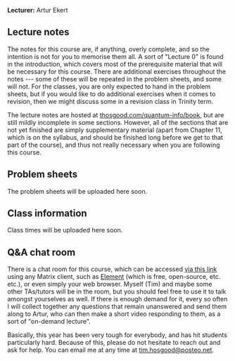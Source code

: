 **Lecturer:** Artur Ekert


## Lecture notes

The notes for this course are, if anything, overly complete, and so the intention is not for you to memorise them all.
A sort of "Lecture 0" is found in the introduction, which covers most of the prerequisite material that will be necessary for this course.
There are additional exercises throughout the notes --- some of these will be repeated in the problem sheets, and some will not.
For the classes, you are only expected to hand in the problem sheets, but if you would like to do additional exercises when it comes to revision, then we might discuss some in a revision class in Trinity term.

The lecture notes are hosted at [thosgood.com/quantum-info/book](https://thosgood.com/quantum-info/book/), but are still mildly incomplete in some sections.
However, all of the sections that are not yet finished are simply supplementary material (apart from Chapter 11, which is on the syllabus, and should be finished long before we get to that part of the course), and thus not really necessary when you are following this course.


## Problem sheets

The problem sheets will be uploaded here soon.


## Class information

Class times will be uploaded here soon.


## Q&A chat room

There is a chat room for this course, which can be accessed [via this link](https://matrix.to/#/!BfkFjlYcdNLkPKHmrm:matrix.org?via=matrix.org) using any Matrix client, such as [Element](https://element.io/get-started) (which is free, open-source, etc. etc.), or even simply your web browser.
Myself (Tim) and maybe some other TAs/tutors will be in the room, but you should feel free to use it to talk amongst yourselves as well.
If there is enough demand for it, every so often I will collect together any questions that remain unanswered and send them along to Artur, who can then make a short video responding to them, as a sort of "on-demand lecture".

Basically, this year has been very tough for everybody, and has hit students particularly hard.
Because of this, please do not hesitate to reach out and ask for help.
You can email me at any time at [tim.hosgood@posteo.net](mailto:tim.hosgood@posteo.net).
